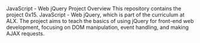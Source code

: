 JavaScript - Web jQuery
Project Overview
This repository contains the project 0x15. JavaScript - Web jQuery, which is part of the curriculum at ALX. The project aims to teach the basics of using jQuery for front-end web development, focusing on DOM manipulation, event handling, and making AJAX requests.



